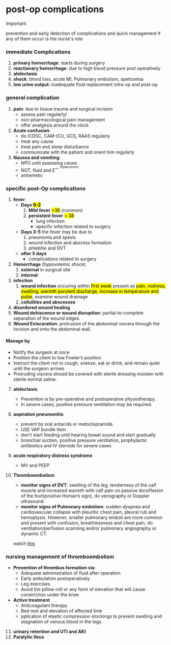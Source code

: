 # post-op complications

> [!IMPORTANT]
> prevention and early detection of complications and quick management if any of them occur is the nurse's role

### immediate Complications

1. **primary hemorrhage**: starts during surgery
2. **reactionary hemorrhage**: due to high blood pressure post operatively
3. **atelectasis**
4. **shock**: blood loss, acute MI, Pulmonary embolism, speticemia
5. **low urine output**: inadequate fluid replacement intra-op and post-op

### general complication

1. **pain**: due to tissue trauma and surgical incision
    - assess pain regularlyl
    - non-pharmacological pain management
    - offer analgesia around the clock
2. **Acute confusion**:
    - do ICDSC, CAM-ICU, GCS, RAAS regularly
    - treat any cause
    - treat pain and sleep disturbance
    - communicate with the patient and orient him regularly
3. **Nausea and vomiting**:
    - NPO until assessing cause
    - NGT, fluid and E<sup>+-<sup> replacement
    - antiemetic

### specific post-Op complications

1. **fever**:
    - **Days <mark>0-2</mark>**
        1. **Mild fever** <mark><38</mark> (common)
        2. **persistent fever** <mark>> 38</mark>
            - lung infection
            - specific infection related to surgery
    - **Days 3-5** the fever may be due to 
        1. pneumonia and spesis
        2. wound infection and abscess formation
        3. phlebitie and DVT
    - **after 5 days**
        - complications related to surgery
2. **Hemorrhage** (hypovolemic shock)
    1. **external** in surgical site
    2. **internal**
3. **infection**
    1. **wound infection** occuring within <mark>first week</mark> present as <mark>pain, redness, swelling, warmth purulent discharge, increase in temperature and pulse</mark>, examine wound drainage
    2. **cellulities and abscesses**
4. **disordered wound healing**
5. **Wound dehiscence or wound disruption**: partial-to-complete separation of the wound edges.
6. **Wound Evisceration**: protrusion of the abdominal viscera
through the incision and onto the abdominal wall.

#### **Manage by**
- Notify the surgeon at once
- Position the client to low Fowler’s position
- Instruct the client not to cough, sneeze, eat or drink, and remain quiet until the surgeon arrives
- Protruding viscera should be covered with sterile dressing moisten with sterile normal saline.

7. **atelectasis**:
    - Prevention is by pre-operative and postoperative physiotherapy.
    - In severe cases, positive pressure ventilation may be required.
8. **aspiration pneumonitis**
    - prevent by oral antacids or metoclopramide.
    - USE VAP bundle item
    - don't start feeding until hearing bowel sound and start gradually
    - bronchial suction, positive pressure ventilation, prophylactic antibiotics and IV steroids for severe cases
9. **acute respiratory distress syndrome**
    - MV and PEEP
10. **Thromboembolism**
    - **monitor signs of DVT**: swelling of the leg, tenderness of the calf muscle and increased warmth with calf pain on passive dorsiflexion of the foot(positive Homan’s sign), do venography or Doppler ultrasound.
    - **monitor signs of Pulmonary embolism**: sudden dyspnea and cardiovascular collapse with pleuritic chest pain, pleural rub and hemoptysis. However, smaller pulmonary emboli are more common and present with confusion, breathlessness and chest pain, do ventilation/perfusion scanning and/or pulmonary angiography or dynamic CT.
    
    watch [this](https://www.youtube.com/watch?v=icQyWtkA1kY)

### nursing management of thromboembolism

- **Prevention of thrombus formation via**:
    - Adequate administration of fluid after operation
    - Early ambulation postoperatively
    - Leg exercises
    - Avoid the pillow-roll or any form of elevation that will cause constriction under the knee
- **Active treatment**
    - Anticoagulant therapy
    - Bed rest and elevation of affected limb
    - pplication of elastic compression stockings to prevent swelling and stagnation of venous blood in the legs.

11. **urinary retention and UTI and AKI**
12. **Paralytic Ileus**